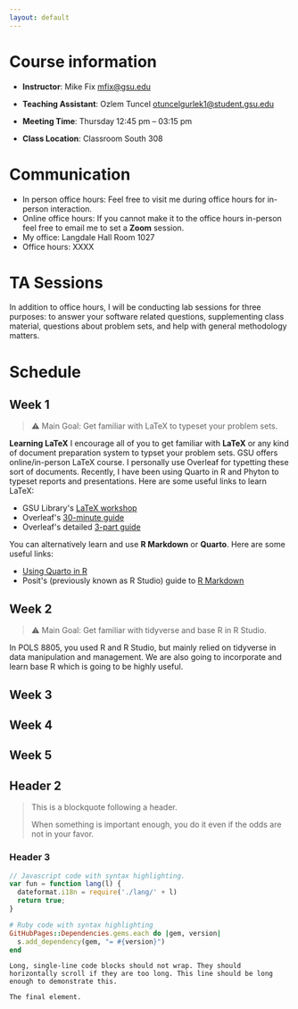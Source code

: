 ```yaml
---
layout: default
---
```


# Course information

- **Instructor**: Mike Fix <mfix@gsu.edu>

- **Teaching Assistant**: Ozlem Tuncel <otuncelgurlek1@student.gsu.edu>

- **Meeting Time**: Thursday 12:45 pm – 03:15 pm

- **Class Location**: Classroom South 308

# Communication 
- In person office hours: Feel free to visit me during office hours for in-person interaction. 
- Online office hours: If you cannot make it to the office hours in-person feel free to email me to set a **Zoom** session. 
- My office: Langdale Hall Room 1027
- Office hours: XXXX

# TA Sessions
In addition to office hours, I will be conducting lab sessions for three purposes: to answer your software related questions, supplementing class material, questions about problem sets, and help with general methodology matters.

# Schedule

## Week 1

> :warning: Main Goal: Get familiar with LaTeX to typeset your problem sets.

**Learning LaTeX**
I encourage all of you to get familiar with **LaTeX** or any kind of document preparation system to typset your problem sets. GSU offers online/in-person LaTeX course. I personally use Overleaf for typetting these sort of documents. Recently, I have been using Quarto in R and Phyton to typeset reports and presentations. Here are some useful links to learn LaTeX:

- GSU Library's [LaTeX workshop](https://research.library.gsu.edu/latex)
- Overleaf's [30-minute guide](https://www.overleaf.com/learn/latex/Learn_LaTeX_in_30_minutes)
- Overleaf's detailed [3-part guide](https://www.overleaf.com/learn/latex/Free_online_introduction_to_LaTeX_(part_1))

You can alternatively learn and use **R Markdown** or **Quarto**. Here are some useful links:

- [Using Quarto in R](https://quarto.org/docs/get-started/hello/rstudio.html)
- Posit's (previously known as R Studio) guide to [R Markdown](https://rmarkdown.rstudio.com/lesson-1.html)

## Week 2

> :warning: Main Goal: Get familiar with tidyverse and base R in R Studio. 

In POLS 8805, you used R and R Studio, but mainly relied on tidyverse in data manipulation and management. We are also going to incorporate and learn base R which is going to be highly useful. 

## Week 3

## Week 4

## Week 5


## Header 2

> This is a blockquote following a header.
>
> When something is important enough, you do it even if the odds are not in your favor.

### Header 3

```js
// Javascript code with syntax highlighting.
var fun = function lang(l) {
  dateformat.i18n = require('./lang/' + l)
  return true;
}
```

```ruby
# Ruby code with syntax highlighting
GitHubPages::Dependencies.gems.each do |gem, version|
  s.add_dependency(gem, "= #{version}")
end
```


```
Long, single-line code blocks should not wrap. They should horizontally scroll if they are too long. This line should be long enough to demonstrate this.
```

```
The final element.
```
